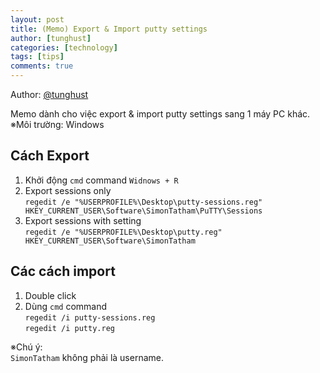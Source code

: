 ```yaml
---
layout: post
title: (Memo) Export & Import putty settings
author: [tunghust]
categories: [technology]
tags: [tips]
comments: true
---
```


Author: [@tunghust](https://github.com/tunghust)

Memo dành cho việc export & import putty settings sang 1 máy PC khác.  
※Môi trường: Windows

## Cách Export  
1. Khởi động `cmd` command `Widnows + R`  
2. Export sessions only  
`regedit /e "%USERPROFILE%\Desktop\putty-sessions.reg" HKEY_CURRENT_USER\Software\SimonTatham\PuTTY\Sessions`
3. Export sessions with setting  
`regedit /e "%USERPROFILE%\Desktop\putty.reg" HKEY_CURRENT_USER\Software\SimonTatham`

## Các cách import
1. Double click
2. Dùng `cmd` command  
`regedit /i putty-sessions.reg`  
`regedit /i putty.reg`

※Chú ý:  
`SimonTatham` không phải là username.

